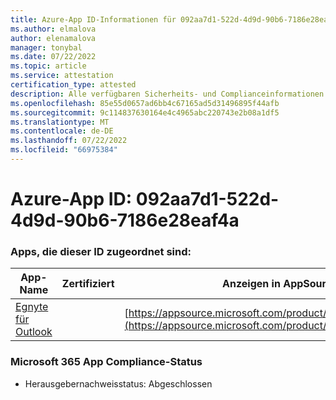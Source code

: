 ```yaml
---
title: Azure-App ID-Informationen für 092aa7d1-522d-4d9d-90b6-7186e28eaf4a
ms.author: elmalova
author: elenamalova
manager: tonybal
ms.date: 07/22/2022
ms.topic: article
ms.service: attestation
certification_type: attested
description: Alle verfügbaren Sicherheits- und Complianceinformationen für 092aa7d1-522d-4d9d-90b6-7186e28eaf4a.
ms.openlocfilehash: 85e55d0657ad6bb4c67165ad5d31496895f44afb
ms.sourcegitcommit: 9c114837630164e4c4965abc220743e2b08a1df5
ms.translationtype: MT
ms.contentlocale: de-DE
ms.lasthandoff: 07/22/2022
ms.locfileid: "66975384"
---
```

# <a name="azure-app-id-092aa7d1-522d-4d9d-90b6-7186e28eaf4a"></a>Azure-App ID: 092aa7d1-522d-4d9d-90b6-7186e28eaf4a


### <a name="apps-associated-with-this-id"></a>Apps, die dieser ID zugeordnet sind:
| **App-Name** | **Zertifiziert** | **Anzeigen in AppSource** |
|--------------|---------------|-----------------------|
| [Egnyte für Outlook](../forward/WA200004177.md) |  | [https://appsource.microsoft.com/product/office/WA200004177](https://appsource.microsoft.com/product/office/WA200004177) |

### <a name="microsoft-365-app-compliance-status"></a>Microsoft 365 App Compliance-Status
- Herausgebernachweisstatus: Abgeschlossen
